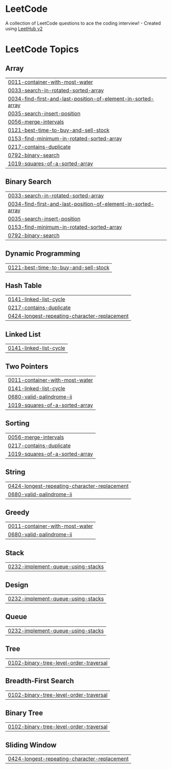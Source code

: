# LeetCode
A collection of LeetCode questions to ace the coding interview! - Created using [LeetHub v2](https://github.com/arunbhardwaj/LeetHub-2.0)

<!---LeetCode Topics Start-->
# LeetCode Topics
## Array
|  |
| ------- |
| [0011-container-with-most-water](https://github.com/song1900/LeetCode/tree/master/0011-container-with-most-water) |
| [0033-search-in-rotated-sorted-array](https://github.com/song1900/LeetCode/tree/master/0033-search-in-rotated-sorted-array) |
| [0034-find-first-and-last-position-of-element-in-sorted-array](https://github.com/song1900/LeetCode/tree/master/0034-find-first-and-last-position-of-element-in-sorted-array) |
| [0035-search-insert-position](https://github.com/song1900/LeetCode/tree/master/0035-search-insert-position) |
| [0056-merge-intervals](https://github.com/song1900/LeetCode/tree/master/0056-merge-intervals) |
| [0121-best-time-to-buy-and-sell-stock](https://github.com/song1900/LeetCode/tree/master/0121-best-time-to-buy-and-sell-stock) |
| [0153-find-minimum-in-rotated-sorted-array](https://github.com/song1900/LeetCode/tree/master/0153-find-minimum-in-rotated-sorted-array) |
| [0217-contains-duplicate](https://github.com/song1900/LeetCode/tree/master/0217-contains-duplicate) |
| [0792-binary-search](https://github.com/song1900/LeetCode/tree/master/0792-binary-search) |
| [1019-squares-of-a-sorted-array](https://github.com/song1900/LeetCode/tree/master/1019-squares-of-a-sorted-array) |
## Binary Search
|  |
| ------- |
| [0033-search-in-rotated-sorted-array](https://github.com/song1900/LeetCode/tree/master/0033-search-in-rotated-sorted-array) |
| [0034-find-first-and-last-position-of-element-in-sorted-array](https://github.com/song1900/LeetCode/tree/master/0034-find-first-and-last-position-of-element-in-sorted-array) |
| [0035-search-insert-position](https://github.com/song1900/LeetCode/tree/master/0035-search-insert-position) |
| [0153-find-minimum-in-rotated-sorted-array](https://github.com/song1900/LeetCode/tree/master/0153-find-minimum-in-rotated-sorted-array) |
| [0792-binary-search](https://github.com/song1900/LeetCode/tree/master/0792-binary-search) |
## Dynamic Programming
|  |
| ------- |
| [0121-best-time-to-buy-and-sell-stock](https://github.com/song1900/LeetCode/tree/master/0121-best-time-to-buy-and-sell-stock) |
## Hash Table
|  |
| ------- |
| [0141-linked-list-cycle](https://github.com/song1900/LeetCode/tree/master/0141-linked-list-cycle) |
| [0217-contains-duplicate](https://github.com/song1900/LeetCode/tree/master/0217-contains-duplicate) |
| [0424-longest-repeating-character-replacement](https://github.com/song1900/LeetCode/tree/master/0424-longest-repeating-character-replacement) |
## Linked List
|  |
| ------- |
| [0141-linked-list-cycle](https://github.com/song1900/LeetCode/tree/master/0141-linked-list-cycle) |
## Two Pointers
|  |
| ------- |
| [0011-container-with-most-water](https://github.com/song1900/LeetCode/tree/master/0011-container-with-most-water) |
| [0141-linked-list-cycle](https://github.com/song1900/LeetCode/tree/master/0141-linked-list-cycle) |
| [0680-valid-palindrome-ii](https://github.com/song1900/LeetCode/tree/master/0680-valid-palindrome-ii) |
| [1019-squares-of-a-sorted-array](https://github.com/song1900/LeetCode/tree/master/1019-squares-of-a-sorted-array) |
## Sorting
|  |
| ------- |
| [0056-merge-intervals](https://github.com/song1900/LeetCode/tree/master/0056-merge-intervals) |
| [0217-contains-duplicate](https://github.com/song1900/LeetCode/tree/master/0217-contains-duplicate) |
| [1019-squares-of-a-sorted-array](https://github.com/song1900/LeetCode/tree/master/1019-squares-of-a-sorted-array) |
## String
|  |
| ------- |
| [0424-longest-repeating-character-replacement](https://github.com/song1900/LeetCode/tree/master/0424-longest-repeating-character-replacement) |
| [0680-valid-palindrome-ii](https://github.com/song1900/LeetCode/tree/master/0680-valid-palindrome-ii) |
## Greedy
|  |
| ------- |
| [0011-container-with-most-water](https://github.com/song1900/LeetCode/tree/master/0011-container-with-most-water) |
| [0680-valid-palindrome-ii](https://github.com/song1900/LeetCode/tree/master/0680-valid-palindrome-ii) |
## Stack
|  |
| ------- |
| [0232-implement-queue-using-stacks](https://github.com/song1900/LeetCode/tree/master/0232-implement-queue-using-stacks) |
## Design
|  |
| ------- |
| [0232-implement-queue-using-stacks](https://github.com/song1900/LeetCode/tree/master/0232-implement-queue-using-stacks) |
## Queue
|  |
| ------- |
| [0232-implement-queue-using-stacks](https://github.com/song1900/LeetCode/tree/master/0232-implement-queue-using-stacks) |
## Tree
|  |
| ------- |
| [0102-binary-tree-level-order-traversal](https://github.com/song1900/LeetCode/tree/master/0102-binary-tree-level-order-traversal) |
## Breadth-First Search
|  |
| ------- |
| [0102-binary-tree-level-order-traversal](https://github.com/song1900/LeetCode/tree/master/0102-binary-tree-level-order-traversal) |
## Binary Tree
|  |
| ------- |
| [0102-binary-tree-level-order-traversal](https://github.com/song1900/LeetCode/tree/master/0102-binary-tree-level-order-traversal) |
## Sliding Window
|  |
| ------- |
| [0424-longest-repeating-character-replacement](https://github.com/song1900/LeetCode/tree/master/0424-longest-repeating-character-replacement) |
<!---LeetCode Topics End-->